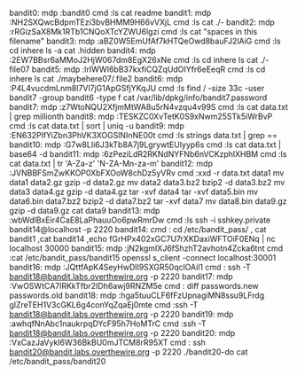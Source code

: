 bandit0: 
	mdp :bandit0 
	cmd :ls 
	     cat readme
bandit1: 
	mdp :NH2SXQwcBdpmTEzi3bvBHMM9H66vVXjL 
	cmd :ls 
	     cat ./-
bandit2: 
	mdp :rRGizSaX8Mk1RTb1CNQoXTcYZWU6lgzi 
	cmd :ls 
	     cat "spaces in this filename"
bandit3: 
	mdp :aBZ0W5EmUfAf7kHTQeOwd8bauFJ2lAiG 
	cmd :ls 
	     cd inhere 
	     ls -a 
	     cat .hidden 
bandit4: 
	mdp :2EW7BBsr6aMMoJ2HjW067dm8EgX26xNe 
	cmd :ls 
  	     cd inhere 
             ls 
             cat ./-file07
bandit5: 
	mdp :lrIWWI6bB37kxfiCQZqUdOIYfr6eEeqR 
	cmd :ls 
             cd inhere 
	     ls 
             cat ./maybehere07/.file2
bandit6: 
	mdp :P4L4vucdmLnm8I7Vl7jG1ApGSfjYKqJU 
	cmd :ls 
             find / -size 33c -user bandit7 -group bandit6 -type f 
             cat /var/lib/dpkg/info/bandit7.password
bandit7: 
	mdp :z7WtoNQU2XfjmMtWA8u5rN4vzqu4v99S 
	cmd :ls 
             cat data.txt | grep millionth
bandit8: 
	mdp :TESKZC0XvTetK0S9xNwm25STk5iWrBvP 
	cmd :ls 
             cat data.txt | sort | uniq -u
bandit9: 
	mdp :EN632PlfYiZbn3PhVK3XOGSlNInNE00t 
	cmd :ls 
             strings data.txt | grep ==
bandit10: 
	mdp :G7w8LIi6J3kTb8A7j9LgrywtEUlyyp6s 
	cmd :ls 
             cat data.txt | base64 -d
bandit11: 
	mdp :6zPeziLdR2RKNdNYFNb6nVCKzphlXHBM 
	cmd :ls 
             cat data.txt | tr 'A-Za-z' 'N-ZA-Mn-za-m'
bandit12: 
	mdp :JVNBBFSmZwKKOP0XbFXOoW8chDz5yVRv
	cmd :xxd -r data.txt data1
	     mv data1 data2.gz
             gzip -d data2.gz
             mv data2 data3.bz2
             bzip2 -d data3.bz2
             mv data3 data4.gz
             gzip -d data4.gz
             tar -xvf data4
             tar -xvf data5.bin
             mv data6.bin data7.bz2
             bzip2 -d data7.bz2
             tar -xvf data7
             mv data8.bin data9.gz
             gzip -d data9.gz
             cat data9
bandit13: 
	mdp :wbWdlBxEir4CaE8LaPhauuOo6pwRmrDw 
	cmd :ls 
             ssh -i sshkey.private bandit14@localhost -p 2220
bandit14: 
	cmd : cd /etc/bandit_pass/ , cat bandit1 ,cat bandit14 ,echo fGrHPx402xGC7U7rXKDaxiWFTOiF0ENq | nc localhost 30000
bandit15: 
	mdp :jN2kgmIXJ6fShzhT2avhotn4Zcka6tnt 
	cmd :cat /etc/bandit_pass/bandit15 
             openssl s_client -connect localhost:30001
bandit16: 
	mdp :JQttfApK4SeyHwDlI9SXGR50qclOAil1
	cmd : ssh -T bandit18@bandit.labs.overthewire.org -p 2220
bandit17: 
	mdp :VwOSWtCA7lRKkTfbr2IDh6awj9RNZM5e
	cmd : diff passwords.new passwords.old
bandit18: 
	mdp :hga5tuuCLF6fFzUpnagiMN8ssu9LFrdg
	     glZreTEH1V3cGKL6g4conYqZqaEj0mte
	cmd :ssh -T bandit18@bandit.labs.overthewire.org -p 2220 
bandit19:
	mdp :awhqfNnAbc1naukrpqDYcF95h7HoMTrC
	cmd :ssh -T bandit18@bandit.labs.overthewire.org -p 2220 
bandit20: 
	mdp :VxCazJaVykI6W36BkBU0mJTCM8rR95XT 
	cmd : ssh bandit20@bandit.labs.overthewire.org -p 2220
	      ./bandit20-do cat /etc/bandit_pass/bandit20
